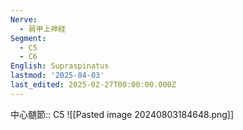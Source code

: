 ```yaml
---
Nerve:
  - 肩甲上神経
Segment:
  - C5
  - C6
English: Supraspinatus
lastmod: '2025-04-03'
last_edited: 2025-02-27T00:00:00.000Z
---
```


中心髄節:: C5
![[Pasted image 20240803184648.png]]

